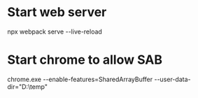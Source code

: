 # Start web server #
npx webpack serve --live-reload

# Start chrome to allow SAB #
chrome.exe --enable-features=SharedArrayBuffer --user-data-dir="D:\temp"